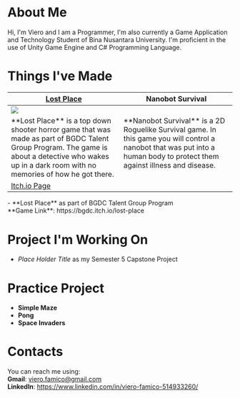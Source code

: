 # About Me
Hi, I'm Viero and I am a Programmer, I'm also currently a Game Application and Technology Student of Bina Nusantara University. I'm proficient in the use of Unity Game Engine and C# Programming Language.

# Things I've Made
<table width="100%">
  <thead>
    <tr>
      <th width="50%"><a href="https://github.com/VieroFamico/Lost-Place">Lost Place</a></th>
      <th width="50%"><a>Nanobot Survival</a></th>
    </tr>
  </thead>
  <tbody>
    <tr>
      <td><img src="https://github.com/VieroFamico/VieroFamico/assets/145670324/219f11bc-9094-48b9-832a-bd15e5ee9e68"/></td>
      <td><img src=""/></td>
    </tr>
    <tr>
      <td valign="text-top">**Lost Place** is a top down shooter horror game that was made as part of BGDC Talent Group Program. The game is about a detective who wakes up in a dark room with no memories of how he got there.</td>
      <td valign="text-top"">**Nanobot Survival** is a 2D Roguelike Survival game. In this game you will control a nanobot that was put into a human body to protect them against illness and disease.<div></div></td>
    </tr>
    <tr>
      <td><a href="https://bgdc.itch.io/lost-place">Itch.io Page</td>
      <td><a></td>
    </tr>
    <tr>
    </tr>
  </tbody>
</table>
-  **Lost Place** as part of BGDC Talent Group Program <br>
   **Game Link**: https://bgdc.itch.io/lost-place

# Project I'm Working On
- *Place Holder Title* as my Semester 5 Capstone Project

# Practice Project
- **Simple Maze**
- **Pong**
- **Space Invaders**

# Contacts
You can reach me using: <br>
**Gmail**: viero.famico@gmail.com <br>
**LinkedIn**: https://www.linkedin.com/in/viero-famico-514933260/

<!---
https://wa.me/+628979684999
- 👀 I’m interested in ...
- 🌱 I’m currently learning ...
- 💞️ I’m looking to collaborate on ...
- 📫 How to reach me ...
VieroFamico/VieroFamico is a ✨ special ✨ repository because its `README.md` (this file) appears on your GitHub profile.
You can click the Preview link to take a look at your changes.
--->
